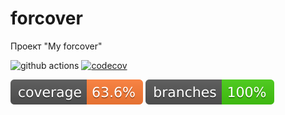 # forcover

Проект "My forcover"

![github actions](https://github.com/AlexeyEsipov/forcover/actions/workflows/maven.yml/badge.svg)
[![codecov](https://codecov.io/gh/AlexeyEsipov/forcover/graph/badge.svg?token=EPL5FDJK93)](https://codecov.io/gh/AlexeyEsipov/forcover)

![Coverage](.github/badges/jacoco.svg) 
![Branches](.github/badges/branches.svg)
